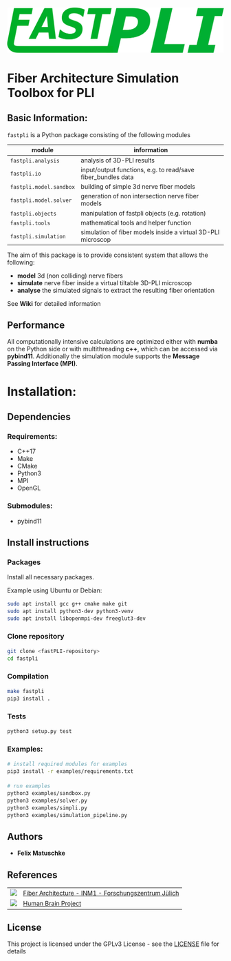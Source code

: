 <!-- 
________             ___________________________
___  __/_____ _________  /___  __ \__  /____  _/
__  /_ _  __ `/_  ___/  __/_  /_/ /_  /  __  /  
_  __/ / /_/ /_(__  )/ /_ _  ____/_  /____/ /   
/_/    \__,_/ /____/ \__/ /_/     /_____/___/    
-->
![](logo.png)

# Fiber Architecture Simulation Toolbox for PLI

## Basic Information:
`fastpli` is a Python package consisting of the following modules

| module                  | information                                                  |
| ----------------------- | ------------------------------------------------------------ |
| `fastpli.analysis`      | analysis of 3D-PLI results                                   |
| `fastpli.io`            | input/output functions, e.g. to read/save fiber_bundles data |
| `fastpli.model.sandbox` | building of simple 3d nerve fiber models                     |
| `fastpli.model.solver`  | generation of non intersection nerve fiber models            |
| `fastpli.objects`       | manipulation of fastpli objects (e.g. rotation)              |
| `fastpli.tools`         | mathematical tools and helper function                       |
| `fastpli.simulation`    | simulation of fiber models inside a virtual 3D-PLI microscop |

The aim of this package is to provide consistent system that allows the following: 
* **model** 3d (non colliding) nerve fibers
* **simulate** nerve fiber inside a virtual tiltable 3D-PLI microscop
* **analyse** the simulated signals to extract the resulting fiber orientation

See **Wiki** for detailed information

## Performance
All computationally intensive calculations are optimized either with **numba** on the Python side or with multithreading **c++**, which can be accessed via **pybind11**. Additionally the simulation module supports the **Message Passing Interface (MPI)**.

# Installation:

## Dependencies
### Requirements:
 - C++17
 - Make
 - CMake
 - Python3
 - MPI
 - OpenGL

### Submodules:
 - pybind11

## Install instructions

### Packages

Install all necessary packages.

Example using Ubuntu or Debian:

```sh
sudo apt install gcc g++ cmake make git 
sudo apt install python3-dev python3-venv
sudo apt install libopenmpi-dev freeglut3-dev
```
<!-- libhdf5-openmpi-dev -->

### Clone repository

```sh
git clone <fastPLI-repository>
cd fastpli
```

### Compilation 

```sh
make fastpli
pip3 install .
```

### Tests 
```sh
python3 setup.py test
```

### Examples:

```sh
# install required modules for examples
pip3 install -r examples/requirements.txt

# run examples
python3 examples/sandbox.py
python3 examples/solver.py
python3 examples/simpli.py
python3 examples/simulation_pipeline.py
```

## Authors
* **Felix Matuschke**

## References
|                                                                                                                                                                                                                |                                                                                                                                                              |
| :------------------------------------------------------------------------------------------------------------------------------------------------------------------------------------------------------------: | ------------------------------------------------------------------------------------------------------------------------------------------------------------ |
| [![](https://www.fz-juelich.de/SharedDocs/Bilder/INM/INM-1/DE/PLI/PLI-GruppenLogo.png?__blob=thumbnail)](https://www.fz-juelich.de/inm/inm-1/EN/Forschung/Fibre%20Architecture/Fibre%20Architecture_node.html) | [Fiber Architecture - INM1 - Forschungszentrum Jülich](https://www.fz-juelich.de/inm/inm-1/EN/Forschung/Fibre%20Architecture/Fibre%20Architecture_node.html) |
|                                                 [![](https://sos-ch-dk-2.exo.io/public-website-production/img/HBP.png)](https://www.humanbrainproject.eu/en/)                                                  | [Human Brain Project](https://www.humanbrainproject.eu/en/)                                                                                                  |

## License
This project is licensed under the GPLv3 License - see the [LICENSE](LICENSE) file for details
